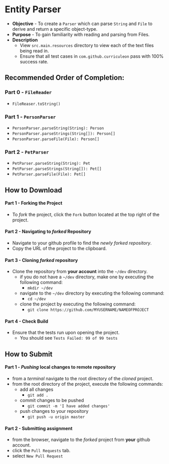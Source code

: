 # Entity Parser

* **Objective** - To create a `Parser` which can parse `String` and `File` to derive and return a specific object-type.
* **Purpose** - To gain familiarity with reading and parsing from Files.
* **Description** 
    * View `src.main.resources` directory to view each of the text files being read in.
    * Ensure that all test cases in `com.github.curriculeon` pass with 100% success rate. 

## Recommended Order of Completion:
### Part 0 - `FileReader`
* `FileReaser.toString()`

### Part 1 - `PersonParser`
* `PersonParser.parseString(String): Person`
* `PersonParser.parseStrings(String[]): Person[]`
* `PersonParser.parseFile(File): Person[]`

### Part 2 - `PetParser`
* `PetParser.parseString(String): Pet`
* `PetParser.parseStrings(String[]): Pet[]`
* `PetParser.parseFile(File): Pet[]`


## How to Download

#### Part 1 - Forking the Project
* To _fork_ the project, click the `Fork` button located at the top right of the project.


#### Part 2 - Navigating to _forked_ Repository
* Navigate to your github profile to find the _newly forked repository_.
* Copy the URL of the project to the clipboard.

#### Part 3 - Cloning _forked_ repository
* Clone the repository from **your account** into the `~/dev` directory.
  * if you do not have a `~/dev` directory, make one by executing the following command:
    * `mkdir ~/dev`
  * navigate to the `~/dev` directory by executing the following command:
    * `cd ~/dev`
  * clone the project by executing the following command:
    * `git clone https://github.com/MYUSERNAME/NAMEOFPROJECT`

#### Part 4 - Check Build
* Ensure that the tests run upon opening the project.
    * You should see `Tests Failed: 99 of 99 tests`







## How to Submit

#### Part 1 -  _Pushing_ local changes to remote repository
* from a _terminal_ navigate to the root directory of the _cloned_ project.
* from the root directory of the project, execute the following commands:
    * add all changes
      * `git add .`
    * commit changes to be pushed
      * `git commit -m 'I have added changes'`
    * push changes to your repository
      * `git push -u origin master`

#### Part 2 - Submitting assignment
* from the browser, navigate to the _forked_ project from **your** github account.
* click the `Pull Requests` tab.
* select `New Pull Request`
